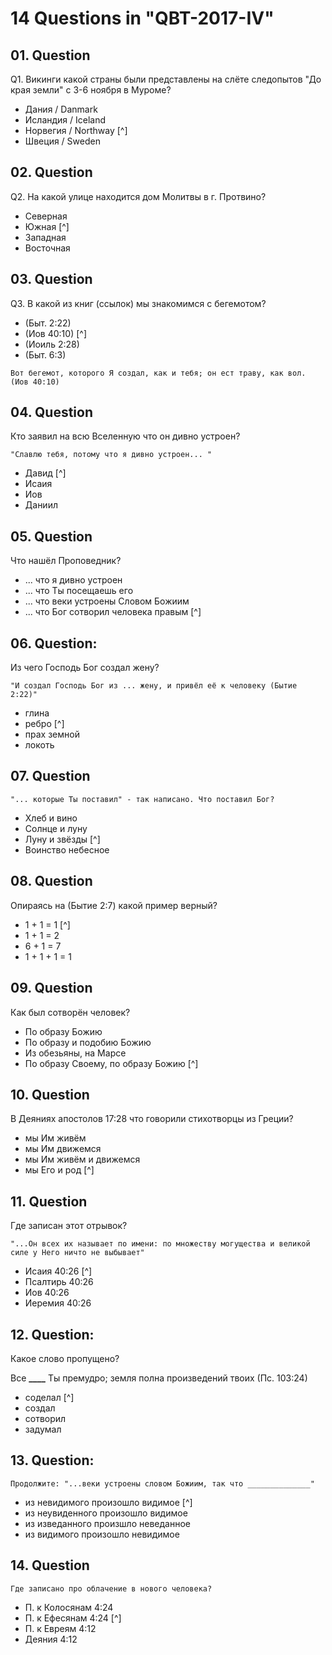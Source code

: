 # 14 Questions in "QBT-2017-IV"

## 01. Question

Q1. Викинги какой страны были представлены на слёте следопытов "До края земли" с 3-6 ноября в Муроме?

- Дания / Danmark
- Исландия / Iceland
- Норвегия / Northway [^]
- Швеция / Sweden

## 02. Question

Q2. На какой улице находится дом Молитвы в г. Протвино?

- Северная
- Южная [^]
- Западная
- Восточная

## 03. Question

Q3. В какой из книг (ссылок) мы знакомимся с бегемотом?

- (Быт. 2:22)
- (Иов 40:10) [^]
- (Иоиль 2:28)
- (Быт. 6:3)

`Вот бегемот, которого Я создал, как и тебя; он ест траву, как вол. (Иов 40:10)`

## 04. Question

Кто заявил на всю Вселенную что он дивно устроен?

`"Славлю тебя, потому что я дивно устроен... "`

- Давид [^]
- Исаия
- Иов
- Даниил

## 05. Question

Что нашёл Проповедник?

- ... что я дивно устроен
- ... что Ты посещаешь его
- ... что веки устроены Словом Божиим
- ... что Бог сотворил человека правым [^]

## 06. Question:

Из чего Господь Бог создал жену?

`"И создал Господь Бог из ... жену, и привёл её к человеку (Бытие 2:22)"`

- глина
- ребро [^]
- прах земной
- локоть

## 07. Question

`"... которые Ты поставил" - так написано. Что поставил Бог?`

- Хлеб и вино
- Солнце и луну
- Луну и звёзды [^]
- Воинство небесное

## 08. Question

Опираясь на (Бытие 2:7) какой пример верный?

- 1 + 1 = 1 [^]
- 1 + 1 = 2
- 6 + 1 = 7
- 1 + 1 + 1 = 1

## 09. Question

Как был сотворён человек?

- По образу Божию
- По образу и подобию Божию
- Из обезьяны, на Марсе
- По образу Своему, по образу Божию [^]

## 10. Question

В Деяниях апостолов 17:28 что говорили стихотворцы из Греции?

- мы Им живём
- мы Им движемся
- мы Им живём и движемся
- мы Его и род [^]

## 11. Question

Где записан этот отрывок?

`"...Он всех их называет по имени: по множеству могущества и великой силе у Него ничто не выбывает"`

- Исаия 40:26 [^]
- Псалтирь 40:26
- Иов 40:26
- Иеремия 40:26

## 12. Question:

Какое слово пропущено?

Все **\_\_\_\_** Ты премудро; земля полна произведений твоих (Пс. 103:24)

- соделал [^]
- создал
- сотворил
- задумал

## 13. Question:

`Продолжите: "...веки устроены словом Божиим, так что ______________"`

- из невидимого произошло видимое [^]
- из неувиденного произошло видимое
- из изведанного произшло неведанное
- из видимого произошло невидимое

## 14. Question

`Где записано про облачение в нового человека?`

- П. к Колосянам 4:24
- П. к Ефесянам 4:24 [^]
- П. к Евреям 4:12
- Деяния 4:12
